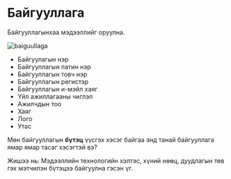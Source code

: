 # Байгууллага

Байгууллагынхаа мэдээллийг оруулна.

![baiguullaga](/img/organization.png)

- Байгуулагын нэр
- Байгууллагын латин нэр
- Байгууллагын товч нэр
- Байгууллагын регистэр
- Байгууллагын и-мэйл хаяг
- Үйл ажиллагааны чиглэл
- Ажилчдын тоо
- Хаяг
- Лого
- Утас

Мөн байгууллагын **бүтэц** үүсгэх хэсэг байгаа энд танай байгууллага ямар ямар тасаг хэсэгтэй вэ?

Жишээ нь: Мэдээллийн технологийн хэлтэс, хүний нөөц, дуудлагын төв гэх мэтчилэн бүтэцээ байгуулна гэсэн үг.
